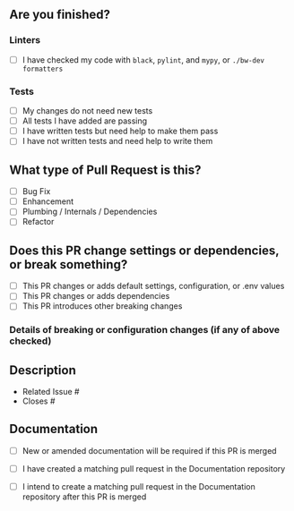 <!--
Thanks for contributing!

Please ensure the name of your PR is written in imperative present tense. For example:

- "fix color contrast on submit buttons"
- "add 'favourite food' value to Author model"

To check (tick) a list item, replace the space between square brackets with an x, like this:

- [x] I have checked the box

You can find more information and tips for BookWyrm contributors at https://docs.joinbookwyrm.com/contributing.html
-->

## Are you finished?

### Linters
<!--
Please run linters on your code before submitting your PR.
If you miss this step it is likely that the GitHub task runners will fail.
-->

- [ ] I have checked my code with `black`, `pylint`, and `mypy`, or `./bw-dev formatters`

### Tests
<!-- Check one -->

- [ ] My changes do not need new tests
- [ ] All tests I have added are passing
- [ ] I have written tests but need help to make them pass
- [ ] I have not written tests and need help to write them

## What type of Pull Request is this?
<!-- Check all that apply -->

- [ ] Bug Fix
- [ ] Enhancement
- [ ] Plumbing / Internals / Dependencies
- [ ] Refactor

## Does this PR change settings or dependencies, or break something?
<!-- Check all that apply -->

- [ ] This PR changes or adds default settings, configuration, or .env values
- [ ] This PR changes or adds dependencies
- [ ] This PR introduces other breaking changes

### Details of breaking or configuration changes (if any of above checked)

## Description

<!--
Describe what your pull request does here.

For pull requests that relate or close an issue, please include them
below.  We like to follow [Github's guidance on linking issues to pull requests](https://docs.github.com/en/issues/tracking-your-work-with-issues/linking-a-pull-request-to-an-issue).

For example having the text: "closes #1234" would connect the current pull
request to issue 1234.  And when we merge the pull request, Github will
automatically close the issue.
-->

- Related Issue #
- Closes #

## Documentation
<!--
Documentation for users, admins, and developers is an important way to keep the BookWyrm community welcoming and make Bookwyrm easy to use.
Our documentation is maintained in a separate repository at https://github.com/bookwyrm-social/documentation
-->

<!-- Check all that apply -->

- [ ] New or amended documentation will be required if this PR is merged
- [ ] I have created a matching pull request in the Documentation repository
- [ ] I intend to create a matching pull request in the Documentation repository after this PR is merged

